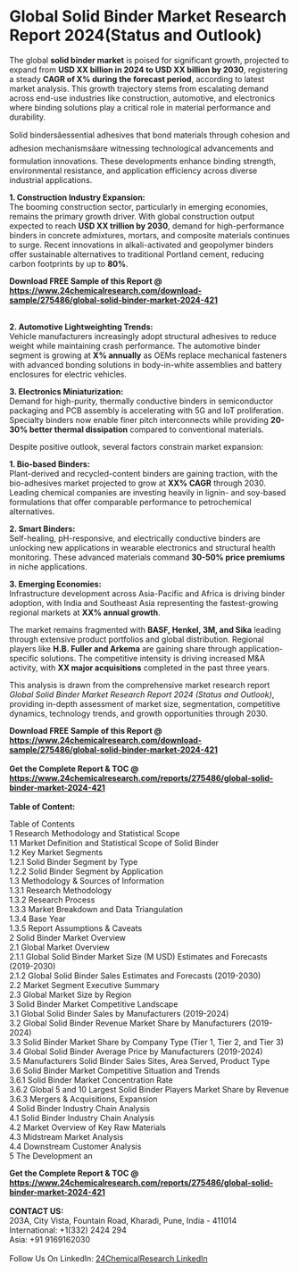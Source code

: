 <h1>Global Solid Binder Market Research Report 2024(Status and Outlook)</h1><p>The global <strong>solid binder market</strong> is poised for significant growth, projected to expand from <strong>USD XX billion in 2024 to USD XX billion by 2030</strong>, registering a steady <strong>CAGR of X% during the forecast period</strong>, according to latest market analysis. This growth trajectory stems from escalating demand across end-use industries like construction, automotive, and electronics where binding solutions play a critical role in material performance and durability.</p><p>Solid bindersâessential adhesives that bond materials through cohesion and adhesion mechanismsâare witnessing technological advancements and formulation innovations. These developments enhance binding strength, environmental resistance, and application efficiency across diverse industrial applications.</p><p><strong>1. Construction Industry Expansion:</strong><br>
The booming construction sector, particularly in emerging economies, remains the primary growth driver. With global construction output expected to reach <strong>USD XX trillion by 2030</strong>, demand for high-performance binders in concrete admixtures, mortars, and composite materials continues to surge. Recent innovations in alkali-activated and geopolymer binders offer sustainable alternatives to traditional Portland cement, reducing carbon footprints by up to <strong>80%</strong>.</p><div><b>Download FREE Sample of this Report @ 
            <a href="https://www.24chemicalresearch.com/download-sample/275486/global-solid-binder-market-2024-421">
            https://www.24chemicalresearch.com/download-sample/275486/global-solid-binder-market-2024-421</a></b></div><br><p><strong>2. Automotive Lightweighting Trends:</strong><br>
Vehicle manufacturers increasingly adopt structural adhesives to reduce weight while maintaining crash performance. The automotive binder segment is growing at <strong>X% annually</strong> as OEMs replace mechanical fasteners with advanced bonding solutions in body-in-white assemblies and battery enclosures for electric vehicles.</p><p><strong>3. Electronics Miniaturization:</strong><br>
Demand for high-purity, thermally conductive binders in semiconductor packaging and PCB assembly is accelerating with 5G and IoT proliferation. Specialty binders now enable finer pitch interconnects while providing <strong>20-30% better thermal dissipation</strong> compared to conventional materials.</p><p>Despite positive outlook, several factors constrain market expansion:</p><p><strong>1. Bio-based Binders:</strong><br>
Plant-derived and recycled-content binders are gaining traction, with the bio-adhesives market projected to grow at <strong>XX% CAGR</strong> through 2030. Leading chemical companies are investing heavily in lignin- and soy-based formulations that offer comparable performance to petrochemical alternatives.</p><p><strong>2. Smart Binders:</strong><br>
Self-healing, pH-responsive, and electrically conductive binders are unlocking new applications in wearable electronics and structural health monitoring. These advanced materials command <strong>30-50% price premiums</strong> in niche applications.</p><p><strong>3. Emerging Economies:</strong><br>
Infrastructure development across Asia-Pacific and Africa is driving binder adoption, with India and Southeast Asia representing the fastest-growing regional markets at <strong>XX% annual growth</strong>.</p><p>The market remains fragmented with <strong>BASF, Henkel, 3M, and Sika</strong> leading through extensive product portfolios and global distribution. Regional players like <strong>H.B. Fuller and Arkema</strong> are gaining share through application-specific solutions. The competitive intensity is driving increased M&amp;A activity, with <strong>XX major acquisitions</strong> completed in the past three years.</p><p>This analysis is drawn from the comprehensive market research report <em>Global Solid Binder Market Research Report 2024 (Status and Outlook)</em>, providing in-depth assessment of market size, segmentation, competitive dynamics, technology trends, and growth opportunities through 2030.</p><div><b>Download FREE Sample of this Report @ 
            <a href="https://www.24chemicalresearch.com/download-sample/275486/global-solid-binder-market-2024-421">
            https://www.24chemicalresearch.com/download-sample/275486/global-solid-binder-market-2024-421</a></b></div><br><div><b>Get the Complete Report & TOC @ 
            <a href="https://www.24chemicalresearch.com/reports/275486/global-solid-binder-market-2024-421">
            https://www.24chemicalresearch.com/reports/275486/global-solid-binder-market-2024-421</a></b></div><br>
            <b>Table of Content:</b><p>Table of Contents<br />
1 Research Methodology and Statistical Scope<br />
1.1 Market Definition and Statistical Scope of Solid Binder<br />
1.2 Key Market Segments<br />
1.2.1 Solid Binder Segment by Type<br />
1.2.2 Solid Binder Segment by Application<br />
1.3 Methodology & Sources of Information<br />
1.3.1 Research Methodology<br />
1.3.2 Research Process<br />
1.3.3 Market Breakdown and Data Triangulation<br />
1.3.4 Base Year<br />
1.3.5 Report Assumptions & Caveats<br />
2 Solid Binder Market Overview<br />
2.1 Global Market Overview<br />
2.1.1 Global Solid Binder Market Size (M USD) Estimates and Forecasts (2019-2030)<br />
2.1.2 Global Solid Binder Sales Estimates and Forecasts (2019-2030)<br />
2.2 Market Segment Executive Summary<br />
2.3 Global Market Size by Region<br />
3 Solid Binder Market Competitive Landscape<br />
3.1 Global Solid Binder Sales by Manufacturers (2019-2024)<br />
3.2 Global Solid Binder Revenue Market Share by Manufacturers (2019-2024)<br />
3.3 Solid Binder Market Share by Company Type (Tier 1, Tier 2, and Tier 3)<br />
3.4 Global Solid Binder Average Price by Manufacturers (2019-2024)<br />
3.5 Manufacturers Solid Binder Sales Sites, Area Served, Product Type<br />
3.6 Solid Binder Market Competitive Situation and Trends<br />
3.6.1 Solid Binder Market Concentration Rate<br />
3.6.2 Global 5 and 10 Largest Solid Binder Players Market Share by Revenue<br />
3.6.3 Mergers & Acquisitions, Expansion<br />
4 Solid Binder Industry Chain Analysis<br />
4.1 Solid Binder Industry Chain Analysis<br />
4.2 Market Overview of Key Raw Materials<br />
4.3 Midstream Market Analysis<br />
4.4 Downstream Customer Analysis<br />
5 The Development an</p><div><b>Get the Complete Report & TOC @ 
            <a href="https://www.24chemicalresearch.com/reports/275486/global-solid-binder-market-2024-421">
            https://www.24chemicalresearch.com/reports/275486/global-solid-binder-market-2024-421</a></b></div><br><b>CONTACT US:</b><br>
            203A, City Vista, Fountain Road, Kharadi, Pune, India - 411014<br>
            International: +1(332) 2424 294<br>
            Asia: +91 9169162030 <br><br>
            Follow Us On LinkedIn: <a href="https://www.linkedin.com/company/24chemicalresearch/">24ChemicalResearch LinkedIn</a>
